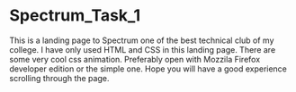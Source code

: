 # Spectrum_Task_1
This is a landing page to Spectrum one of the best technical club of my college.
I have only used HTML and CSS in this landing page.
There are some very cool css animation.
Preferably open with Mozzila Firefox developer edition or the simple one.
Hope you will have a good experience scrolling through the page.
